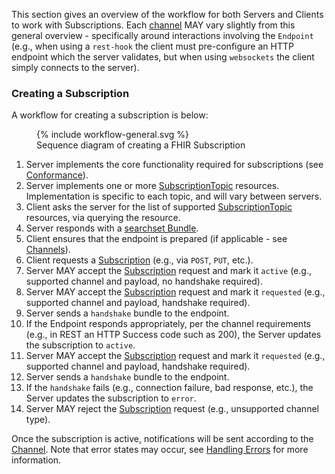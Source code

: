 
This section gives an overview of the workflow for both Servers and Clients to work with Subscriptions.  Each [channel](channels.html) MAY vary slightly from this general overview - specifically around interactions involving the `Endpoint` (e.g., when using a `rest-hook` the client must pre-configure an HTTP endpoint which the server validates, but when using `websockets` the client simply connects to the server).

### Creating a Subscription

A workflow for creating a subscription is below:

<figure>
  {% include workflow-general.svg %}
  <figcaption>Sequence diagram of creating a FHIR Subscription</figcaption>
</figure>

1. Server implements the core functionality required for subscriptions (see [Conformance](conformance.html)).
1. Server implements one or more [SubscriptionTopic](http://hl7.org/fhir/R4/subscriptiontopic.html) resources.  Implementation is specific to each topic, and will vary between servers.
1. Client asks the server for the list of supported [SubscriptionTopic](http://hl7.org/fhir/R4/subscriptiontopic.html) resources, via querying the resource.
1. Server responds with a [searchset Bundle](http://hl7.org/fhir/R4/bundle.html#searchset).
1. Client ensures that the endpoint is prepared (if applicable - see [Channels](channels.html)).
1. Client requests a [Subscription](http://hl7.org/fhir/R4/subscription.html) (e.g., via `POST`, `PUT`, etc.).
1. Server MAY accept the [Subscription](http://hl7.org/fhir/R4/subscription.html) request and mark it `active` (e.g., supported channel and payload, no handshake required).
1. Server MAY accept the [Subscription](http://hl7.org/fhir/R4/subscription.html) request and mark it `requested` (e.g., supported channel and payload, handshake required).
1. Server sends a `handshake` bundle to the endpoint.
1. If the Endpoint responds appropriately, per the channel requirements (e.g., in REST an HTTP Success code such as 200), the Server updates the subscription to `active`.
1. Server MAY accept the [Subscription](http://hl7.org/fhir/R4/subscription.html) request and mark it `requested` (e.g., supported channel and payload, handshake required).
1. Server sends a `handshake` bundle to the endpoint.
1. If the `handshake` fails (e.g., connection failure, bad response, etc.), the Server updates the subscription to `error`.
1. Server MAY reject the [Subscription](http://hl7.org/fhir/R4/subscription.html) request (e.g., unsupported channel type).

Once the subscription is active, notifications will be sent according to the [Channel](channels.html).  Note that error states may occur, see [Handling Errors](errors.html) for more information.